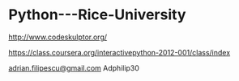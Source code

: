 Python---Rice-University
========================

http://www.codeskulptor.org/

https://class.coursera.org/interactivepython-2012-001/class/index

adrian.filipescu@gmail.com
Adphilip30